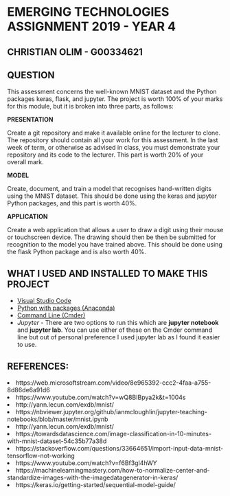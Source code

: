 # EMERGING TECHNOLOGIES ASSIGNMENT 2019 - YEAR 4
## CHRISTIAN OLIM - G00334621



## QUESTION

This assessment concerns the well-known MNIST dataset and the Python packages
keras, flask, and jupyter. The project is worth 100% of your marks for this
module, but it is broken into three parts, as follows:



__PRESENTATION__

Create a git repository and make it available online for the lecturer to clone. The repository should contain all your work for this assessment.
In the last week of term, or otherwise as advised in class, you must demonstrate
your repository and its code to the lecturer. This part is worth 20% of your overall
mark.


__MODEL__

Create, document, and train a model that recognises hand-written digits
using the MNIST dataset. This should be done using the keras and jupyter Python
packages, and this part is worth 40%.



__APPLICATION__

Create a web application that allows a user to draw a digit using
their mouse or touchscreen device. The drawing should then be then be submitted
for recognition to the model you have trained above. This should be done using
the flask Python package and is also worth 40%.



## WHAT I USED AND INSTALLED TO MAKE THIS PROJECT

+ [Visual Studio Code](https://code.visualstudio.com/)
+ [Python with packages (Anaconda)](https://www.anaconda.com/distribution/)
+ [Command Line (Cmder)](https://cmder.net/)
+ *Jupyter* - There are two options to run this which are __jupyter notebook__ and __jupyter lab__. You can use either of these on the Cmder command line but out of personal preference I used jupyter lab as I found it easier to use.


## REFERENCES:
<li>https://web.microsoftstream.com/video/8e965392-ccc2-4faa-a755-8d86de6a91d6</li>
<li>https://www.youtube.com/watch?v=wQ8BIBpya2k&t=1004s</li>
<li>http://yann.lecun.com/exdb/mnist/</li>
<li>https://nbviewer.jupyter.org/github/ianmcloughlin/jupyter-teaching-notebooks/blob/master/mnist.ipynb</li>
<li>http://yann.lecun.com/exdb/mnist/</li>
<li>https://towardsdatascience.com/image-classification-in-10-minutes-with-mnist-dataset-54c35b77a38d</li>
<li>https://stackoverflow.com/questions/33664651/import-input-data-mnist-tensorflow-not-working</li>
<li>https://www.youtube.com/watch?v=f6Bf3gl4hWY</li>
<li>https://machinelearningmastery.com/how-to-normalize-center-and-standardize-images-with-the-imagedatagenerator-in-keras/</li>
<li>https://keras.io/getting-started/sequential-model-guide/</li>
